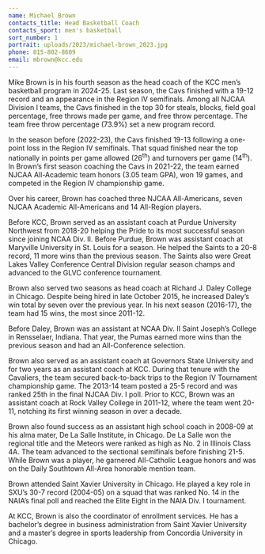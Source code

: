 ```yaml
---
name: Michael Brown
contacts_title: Head Basketball Coach
contacts_sport: men's basketball
sort_number: 1
portrait: uploads/2023/michael-brown_2023.jpg
phone: 815‑802‑8609
email: mbrown@kcc.edu
---
```

Mike Brown is in his fourth season as the head coach of the KCC men’s basketball program in 2024-25. Last season, the Cavs finished with a 19-12 record and an appearance in the Region IV semifinals. Among all NJCAA Division I teams, the Cavs finished in the top 30 for steals, blocks, field goal percentage, free throws made per game, and free throw percentage. The team free throw percentage (73.9%) set a new program record.

In the season before (2022-23), the Cavs finished 19-13 following a one-point loss in the Region IV semifinals. That squad finished near the top nationally in points per game allowed (26<sup>th</sup>) and turnovers per game (14<sup>th</sup>). In Brown’s first season coaching the Cavs in 2021-22, the team earned NJCAA All-Academic team honors (3.05 team GPA), won 19 games, and competed in the Region IV championship game.

Over his career, Brown has coached three NJCAA All-Americans, seven NJCAA Academic All-Americans and 14 All-Region players.

Before KCC, Brown served as an assistant coach at Purdue University Northwest from 2018-20 helping the Pride to its most successful season since joining NCAA Div. II. Before Purdue, Brown was assistant coach at Maryville University in St. Louis for a season. He helped the Saints to a 20-8 record, 11 more wins than the previous season. The Saints also were Great Lakes Valley Conference Central Division regular season champs and advanced to the GLVC conference tournament.

Brown also served two seasons as head coach at Richard J. Daley College in Chicago. Despite being hired in late October 2015, he increased Daley’s win total by seven over the previous year. In his next season (2016-17), the team had 15 wins, the most since 2011-12.

Before Daley, Brown was an assistant at NCAA Div. II Saint Joseph’s College in Rensselaer, Indiana. That year, the Pumas earned more wins than the previous season and had an All-Conference selection.

Brown also served as an assistant coach at Governors State University and for two years as an assistant coach at KCC. During that tenure with the Cavaliers, the team secured back-to-back trips to the Region IV Tournament championship game. The 2013-14 team posted a 25-5 record and was ranked 25th in the final NJCAA Div. I poll. Prior to KCC, Brown was an assistant coach at Rock Valley College in 2011-12, where the team went 20-11, notching its first winning season in over a decade.

Brown also found success as an assistant high school coach in 2008-09 at his alma mater, De La Salle Institute, in Chicago. De La Salle won the regional title and the Meteors were ranked as high as No. 2 in Illinois Class 4A. The team advanced to the sectional semifinals before finishing 21-5. While Brown was a player, he garnered All-Catholic League honors and was on the Daily Southtown All-Area honorable mention team.

Brown attended Saint Xavier University in Chicago. He played a key role in SXU’s 30-7 record (2004-05) on a squad that was ranked No. 14 in the NAIA’s final poll and reached the Elite Eight in the NAIA Div. I tournament.

At KCC, Brown is also the coordinator of enrollment services. He has a bachelor’s degree in business administration from Saint Xavier University and a master’s degree in sports leadership from Concordia University in Chicago.

&nbsp;